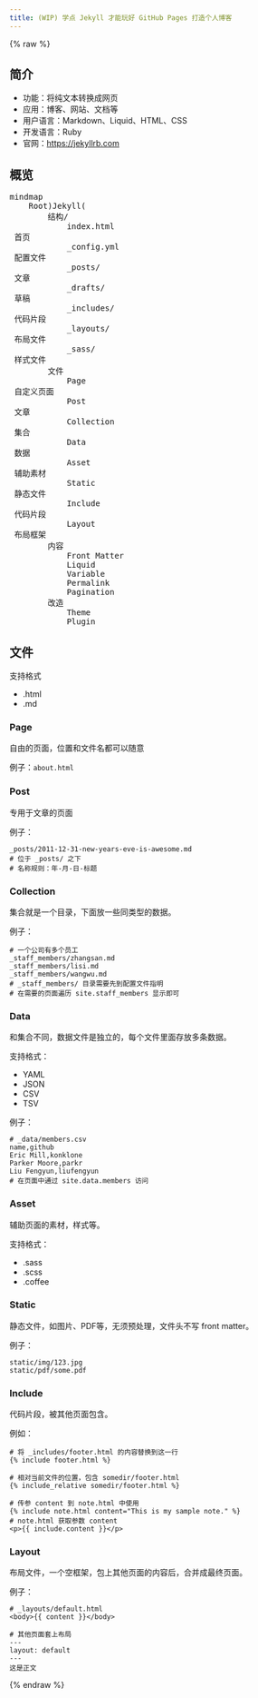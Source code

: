 ```yaml
---
title: (WIP) 学点 Jekyll 才能玩好 GitHub Pages 打造个人博客
---
```

<script type="module">
  import mermaid from 'https://cdn.jsdelivr.net/npm/mermaid@10/dist/mermaid.esm.min.mjs';
</script>
{% raw %}

## 简介
- 功能：将纯文本转换成网页
- 应用：博客、网站、文档等
- 用户语言：Markdown、Liquid、HTML、CSS
- 开发语言：Ruby
- 官网：https://jekyllrb.com

## 概览
<pre class="mermaid">
mindmap
	Root)Jekyll(
		结构/
			index.html <br> 首页
			_config.yml <br> 配置文件
			_posts/ <br> 文章
			_drafts/ <br> 草稿
			_includes/ <br> 代码片段
			_layouts/ <br> 布局文件
			_sass/ <br> 样式文件
		文件
			Page <br> 自定义页面
			Post <br> 文章
			Collection <br> 集合
			Data <br> 数据
			Asset <br> 辅助素材
			Static <br> 静态文件
			Include <br> 代码片段
			Layout <br> 布局框架
		内容
			Front Matter
			Liquid
			Variable
			Permalink
			Pagination
		改造
			Theme
			Plugin
</pre>

## 文件
支持格式
- .html
- .md

### Page
自由的页面，位置和文件名都可以随意

例子：`about.html`

### Post
专用于文章的页面

例子：
```
_posts/2011-12-31-new-years-eve-is-awesome.md
# 位于 _posts/ 之下
# 名称规则：年-月-日-标题
```

### Collection
集合就是一个目录，下面放一些同类型的数据。

例子：
```
# 一个公司有多个员工
_staff_members/zhangsan.md
_staff_members/lisi.md
_staff_members/wangwu.md
# _staff_members/ 目录需要先到配置文件指明
# 在需要的页面遍历 site.staff_members 显示即可
```

### Data
和集合不同，数据文件是独立的，每个文件里面存放多条数据。

支持格式：
- YAML
- JSON
- CSV
- TSV

例子：
```
# _data/members.csv
name,github
Eric Mill,konklone
Parker Moore,parkr
Liu Fengyun,liufengyun
# 在页面中通过 site.data.members 访问
```

### Asset
辅助页面的素材，样式等。

支持格式：
- .sass
- .scss
- .coffee

### Static
静态文件，如图片、PDF等，无须预处理，文件头不写 front matter。

例子：
```
static/img/123.jpg
static/pdf/some.pdf
```

### Include
代码片段，被其他页面包含。

例如：
```
# 将 _includes/footer.html 的内容替换到这一行
{% include footer.html %}

# 相对当前文件的位置，包含 somedir/footer.html
{% include_relative somedir/footer.html %}

# 传参 content 到 note.html 中使用
{% include note.html content="This is my sample note." %}
# note.html 获取参数 content
<p>{{ include.content }}</p>
```

### Layout
布局文件，一个空框架，包上其他页面的内容后，合并成最终页面。

例子：
```
# _layouts/default.html
<body>{{ content }}</body>

# 其他页面套上布局
---
layout: default
---
这是正文
```
{% endraw %}